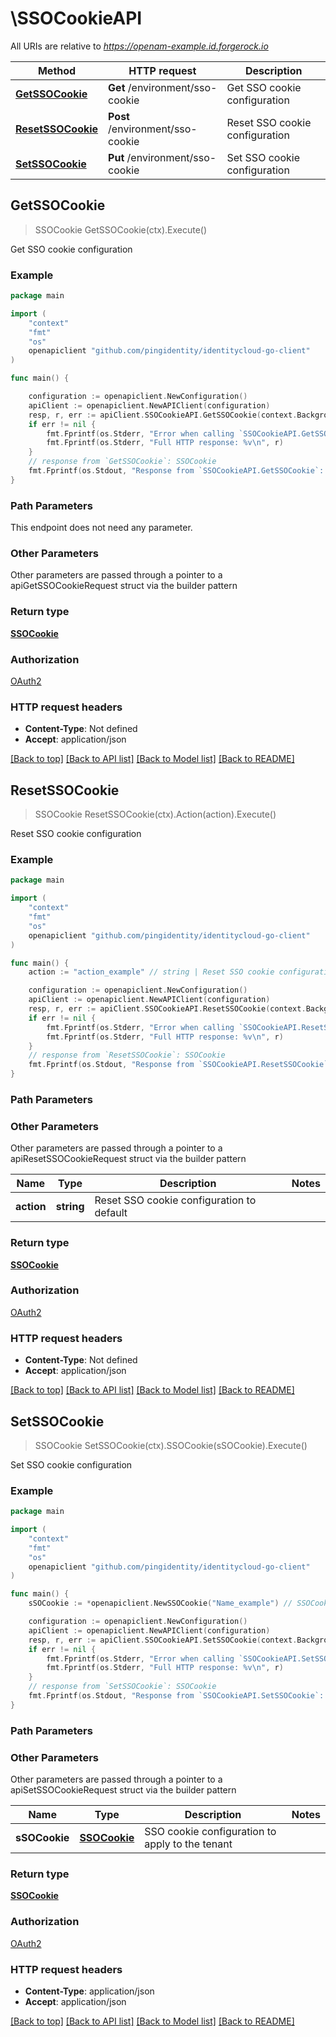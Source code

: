 # \SSOCookieAPI

All URIs are relative to *https://openam-example.id.forgerock.io*

Method | HTTP request | Description
------------- | ------------- | -------------
[**GetSSOCookie**](SSOCookieAPI.md#GetSSOCookie) | **Get** /environment/sso-cookie | Get SSO cookie configuration
[**ResetSSOCookie**](SSOCookieAPI.md#ResetSSOCookie) | **Post** /environment/sso-cookie | Reset SSO cookie configuration
[**SetSSOCookie**](SSOCookieAPI.md#SetSSOCookie) | **Put** /environment/sso-cookie | Set SSO cookie configuration



## GetSSOCookie

> SSOCookie GetSSOCookie(ctx).Execute()

Get SSO cookie configuration



### Example

```go
package main

import (
    "context"
    "fmt"
    "os"
    openapiclient "github.com/pingidentity/identitycloud-go-client"
)

func main() {

    configuration := openapiclient.NewConfiguration()
    apiClient := openapiclient.NewAPIClient(configuration)
    resp, r, err := apiClient.SSOCookieAPI.GetSSOCookie(context.Background()).Execute()
    if err != nil {
        fmt.Fprintf(os.Stderr, "Error when calling `SSOCookieAPI.GetSSOCookie``: %v\n", err)
        fmt.Fprintf(os.Stderr, "Full HTTP response: %v\n", r)
    }
    // response from `GetSSOCookie`: SSOCookie
    fmt.Fprintf(os.Stdout, "Response from `SSOCookieAPI.GetSSOCookie`: %v\n", resp)
}
```

### Path Parameters

This endpoint does not need any parameter.

### Other Parameters

Other parameters are passed through a pointer to a apiGetSSOCookieRequest struct via the builder pattern


### Return type

[**SSOCookie**](SSOCookie.md)

### Authorization

[OAuth2](../README.md#OAuth2)

### HTTP request headers

- **Content-Type**: Not defined
- **Accept**: application/json

[[Back to top]](#) [[Back to API list]](../README.md#documentation-for-api-endpoints)
[[Back to Model list]](../README.md#documentation-for-models)
[[Back to README]](../README.md)


## ResetSSOCookie

> SSOCookie ResetSSOCookie(ctx).Action(action).Execute()

Reset SSO cookie configuration



### Example

```go
package main

import (
    "context"
    "fmt"
    "os"
    openapiclient "github.com/pingidentity/identitycloud-go-client"
)

func main() {
    action := "action_example" // string | Reset SSO cookie configuration to default

    configuration := openapiclient.NewConfiguration()
    apiClient := openapiclient.NewAPIClient(configuration)
    resp, r, err := apiClient.SSOCookieAPI.ResetSSOCookie(context.Background()).Action(action).Execute()
    if err != nil {
        fmt.Fprintf(os.Stderr, "Error when calling `SSOCookieAPI.ResetSSOCookie``: %v\n", err)
        fmt.Fprintf(os.Stderr, "Full HTTP response: %v\n", r)
    }
    // response from `ResetSSOCookie`: SSOCookie
    fmt.Fprintf(os.Stdout, "Response from `SSOCookieAPI.ResetSSOCookie`: %v\n", resp)
}
```

### Path Parameters



### Other Parameters

Other parameters are passed through a pointer to a apiResetSSOCookieRequest struct via the builder pattern


Name | Type | Description  | Notes
------------- | ------------- | ------------- | -------------
 **action** | **string** | Reset SSO cookie configuration to default | 

### Return type

[**SSOCookie**](SSOCookie.md)

### Authorization

[OAuth2](../README.md#OAuth2)

### HTTP request headers

- **Content-Type**: Not defined
- **Accept**: application/json

[[Back to top]](#) [[Back to API list]](../README.md#documentation-for-api-endpoints)
[[Back to Model list]](../README.md#documentation-for-models)
[[Back to README]](../README.md)


## SetSSOCookie

> SSOCookie SetSSOCookie(ctx).SSOCookie(sSOCookie).Execute()

Set SSO cookie configuration



### Example

```go
package main

import (
    "context"
    "fmt"
    "os"
    openapiclient "github.com/pingidentity/identitycloud-go-client"
)

func main() {
    sSOCookie := *openapiclient.NewSSOCookie("Name_example") // SSOCookie | SSO cookie configuration to apply to the tenant

    configuration := openapiclient.NewConfiguration()
    apiClient := openapiclient.NewAPIClient(configuration)
    resp, r, err := apiClient.SSOCookieAPI.SetSSOCookie(context.Background()).SSOCookie(sSOCookie).Execute()
    if err != nil {
        fmt.Fprintf(os.Stderr, "Error when calling `SSOCookieAPI.SetSSOCookie``: %v\n", err)
        fmt.Fprintf(os.Stderr, "Full HTTP response: %v\n", r)
    }
    // response from `SetSSOCookie`: SSOCookie
    fmt.Fprintf(os.Stdout, "Response from `SSOCookieAPI.SetSSOCookie`: %v\n", resp)
}
```

### Path Parameters



### Other Parameters

Other parameters are passed through a pointer to a apiSetSSOCookieRequest struct via the builder pattern


Name | Type | Description  | Notes
------------- | ------------- | ------------- | -------------
 **sSOCookie** | [**SSOCookie**](SSOCookie.md) | SSO cookie configuration to apply to the tenant | 

### Return type

[**SSOCookie**](SSOCookie.md)

### Authorization

[OAuth2](../README.md#OAuth2)

### HTTP request headers

- **Content-Type**: application/json
- **Accept**: application/json

[[Back to top]](#) [[Back to API list]](../README.md#documentation-for-api-endpoints)
[[Back to Model list]](../README.md#documentation-for-models)
[[Back to README]](../README.md)

